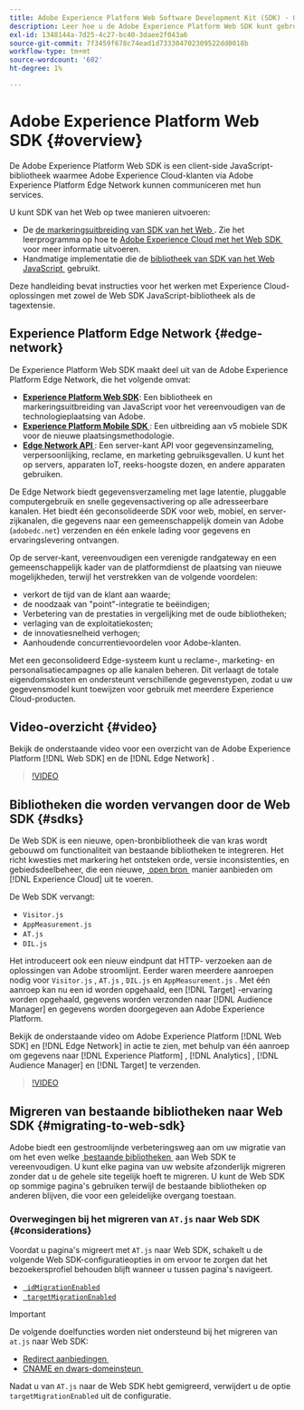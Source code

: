 ```yaml
---
title: Adobe Experience Platform Web Software Development Kit (SDK) - Overzicht
description: Leer hoe u de Adobe Experience Platform Web SDK kunt gebruiken om Experience Platform-mogelijkheden te integreren in uw website.
exl-id: 1348144a-7d25-4c27-bc40-3daee2f043a6
source-git-commit: 7f3459f678c74ead1d733304702309522dd0018b
workflow-type: tm+mt
source-wordcount: '602'
ht-degree: 1%

---
```


# Adobe Experience Platform Web SDK {#overview}

De Adobe Experience Platform Web SDK is een client-side JavaScript-bibliotheek waarmee Adobe Experience Cloud-klanten via Adobe Experience Platform Edge Network kunnen communiceren met hun services.

U kunt SDK van het Web op twee manieren uitvoeren:

* De [&#x200B; de markeringsuitbreiding van SDK van het Web &#x200B;](../tags/extensions/client/web-sdk/web-sdk-extension-configuration.md). Zie het leerprogramma op hoe te [&#x200B; Adobe Experience Cloud met het Web SDK &#x200B;](https://experienceleague.adobe.com/docs/platform-learn/implement-web-sdk/overview.html?lang=nl-NL) voor meer informatie uitvoeren.
* Handmatige implementatie die de [&#x200B; bibliotheek van SDK van het Web JavaScript &#x200B;](install/library.md) gebruikt.

Deze handleiding bevat instructies voor het werken met Experience Cloud-oplossingen met zowel de Web SDK JavaScript-bibliotheek als de tagextensie.

## Experience Platform Edge Network {#edge-network}



De Experience Platform Web SDK maakt deel uit van de Adobe Experience Platform Edge Network, die het volgende omvat:

* **[Experience Platform Web SDK](#overview)**: Een bibliotheek en markeringsuitbreiding van JavaScript voor het vereenvoudigen van de technologieplaatsing van Adobe.
* **[Experience Platform Mobile SDK &#x200B;](https://developer.adobe.com/client-sdks/home/)**: Een uitbreiding aan v5 mobiele SDK voor de nieuwe plaatsingsmethodologie.
* **[Edge Network API &#x200B;](https://developer.adobe.com/data-collection-apis/docs/api/)**: Een server-kant API voor gegevensinzameling, verpersoonlijking, reclame, en marketing gebruiksgevallen. U kunt het op servers, apparaten IoT, reeks-hoogste dozen, en andere apparaten gebruiken.

De Edge Network biedt gegevensverzameling met lage latentie, pluggable computergebruik en snelle gegevensactivering op alle adresseerbare kanalen. Het biedt één geconsolideerde SDK voor web, mobiel, en server-zijkanalen, die gegevens naar een gemeenschappelijk domein van Adobe (`adobedc.net`) verzenden en één enkele lading voor gegevens en ervaringslevering ontvangen.

Op de server-kant, vereenvoudigen een verenigde randgateway en een gemeenschappelijk kader van de platformdienst de plaatsing van nieuwe mogelijkheden, terwijl het verstrekken van de volgende voordelen:

* verkort de tijd van de klant aan waarde;
* de noodzaak van &quot;point&quot;-integratie te beëindigen;
* Verbetering van de prestaties in vergelijking met de oude bibliotheken;
* verlaging van de exploitatiekosten;
* de innovatiesnelheid verhogen;
* Aanhoudende concurrentievoordelen voor Adobe-klanten.

Met een geconsolideerd Edge-systeem kunt u reclame-, marketing- en personalisatiecampagnes op alle kanalen beheren. Dit verlaagt de totale eigendomskosten en ondersteunt verschillende gegevenstypen, zodat u uw gegevensmodel kunt toewijzen voor gebruik met meerdere Experience Cloud-producten.

## Video-overzicht {#video}

Bekijk de onderstaande video voor een overzicht van de Adobe Experience Platform [!DNL Web SDK] en de [!DNL Edge Network] .

>[!VIDEO](https://video.tv.adobe.com/v/34141?quality=12&learn=on)

## Bibliotheken die worden vervangen door de Web SDK {#sdks}

De Web SDK is een nieuwe, open-bronbibliotheek die van kras wordt gebouwd om functionaliteit van bestaande bibliotheken te integreren. Het richt kwesties met markering het ontsteken orde, versie inconsistenties, en gebiedsdeelbeheer, die een nieuwe, [&#x200B; open bron &#x200B;](https://github.com/adobe/alloy) manier aanbieden om [!DNL Experience Cloud] uit te voeren.

De Web SDK vervangt:

* `Visitor.js`
* `AppMeasurement.js`
* `AT.js`
* `DIL.js`

Het introduceert ook een nieuw eindpunt dat HTTP- verzoeken aan de oplossingen van Adobe stroomlijnt. Eerder waren meerdere aanroepen nodig voor `Visitor.js` , `AT.js` , `DIL.js` en `AppMeasurement.js` . Met één aanroep kan nu een id worden opgehaald, een [!DNL Target] -ervaring worden opgehaald, gegevens worden verzonden naar [!DNL Audience Manager] en gegevens worden doorgegeven aan Adobe Experience Platform.

Bekijk de onderstaande video om Adobe Experience Platform [!DNL Web SDK] en [!DNL Edge Network] in actie te zien, met behulp van één aanroep om gegevens naar [!DNL Experience Platform] , [!DNL Analytics] , [!DNL Audience Manager] en [!DNL Target] te verzenden.

>[!VIDEO](https://video.tv.adobe.com/v/34148)

## Migreren van bestaande bibliotheken naar Web SDK {#migrating-to-web-sdk}

Adobe biedt een gestroomlijnde verbeteringsweg aan om uw migratie van om het even welke [&#x200B; bestaande bibliotheken &#x200B;](#sdks) aan Web SDK te vereenvoudigen. U kunt elke pagina van uw website afzonderlijk migreren zonder dat u de gehele site tegelijk hoeft te migreren. U kunt de Web SDK op sommige pagina&#39;s gebruiken terwijl de bestaande bibliotheken op anderen blijven, die voor een geleidelijke overgang toestaan.

### Overwegingen bij het migreren van `AT.js` naar Web SDK {#considerations}

Voordat u pagina&#39;s migreert met `AT.js` naar Web SDK, schakelt u de volgende Web SDK-configuratieopties in om ervoor te zorgen dat het bezoekersprofiel behouden blijft wanneer u tussen pagina&#39;s navigeert.

* [` idMigrationEnabled`](/help/web-sdk/commands/configure/idmigrationenabled.md)
* [` targetMigrationEnabled`](/help/web-sdk/commands/configure/targetmigrationenabled.md)

>[!IMPORTANT]
>
>De volgende doelfuncties worden niet ondersteund bij het migreren van `at.js` naar Web SDK:
>
>* [&#x200B; Redirect aanbiedingen &#x200B;](https://experienceleague.adobe.com/docs/target/using/experiences/offers/offer-redirect.html?lang=nl-NL)
>* [&#x200B; CNAME en dwars-domeinsteun &#x200B;](https://experienceleague.adobe.com/docs/target-dev/developer/client-side/at-js-implementation/atjs-cookies.html?lang=nl-NL)

Nadat u van `AT.js` naar de Web SDK hebt gemigreerd, verwijdert u de optie `targetMigrationEnabled` uit de configuratie.
